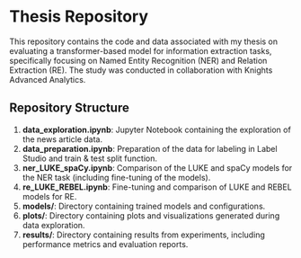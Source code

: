 # Thesis Repository

This repository contains the code and data associated with my thesis on evaluating a transformer-based model for information extraction tasks, specifically focusing on Named Entity Recognition (NER) and Relation Extraction (RE). The study was conducted in collaboration with Knights Advanced Analytics.

## Repository Structure

1. **data_exploration.ipynb**: Jupyter Notebook containing the exploration of the news article data.
2. **data_preparation.ipynb**: Preparation of the data for labeling in Label Studio and train & test split function.
3. **ner_LUKE_spaCy.ipynb**: Comparison of the LUKE and spaCy models for the NER task (including fine-tuning of the models).
4. **re_LUKE_REBEL.ipynb**: Fine-tuning and comparison of LUKE and REBEL models for RE.
5. **models/**: Directory containing trained models and configurations.
6. **plots/**: Directory containing plots and visualizations generated during data exploration.
7. **results/**: Directory containing results from experiments, including performance metrics and evaluation reports.
